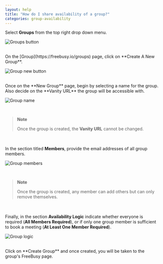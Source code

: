 ```yaml
---
layout: help
title: "How do I share availability of a group?"
categories: group-availability
---
```


Select **Groups** from the top right drop down menu.

![Groups button](https://imgur.com/lDQ2JHJ.png)

<br>
On the [Group](https://freebusy.io/groups) page, click on **Create A New Group**.
<br>

![Group new button](https://imgur.com/hoygPFB.png)

<br>
Once on the **New Group** page, begin by selecting a name for the group.
Also decide on the **Vanity URL** the group will be accessible with.

![Group name](https://i.imgur.com/F4KXrmB.png)

<br>

> **Note**
>
> Once the group is created, the **Vanity URL** cannot be changed.

<br><br>
In the section titled **Members**, provide the email addresses of all group members.

![Group members](https://i.imgur.com/z20jgxC.png)

<br>

> **Note**
>
> Once the group is created, any member can add others but can only remove themselves.

<br><br>
Finally, in the section **Availability Logic** indicate whether everyone is required (**All Members Required**), or if only one group member is sufficient to book a meeting (**At Least One Member Required**).

![Group logic](https://i.imgur.com/76h4Czr.png)

<br>
Click on **Create Group** and once created, you will be taken to the group's FreeBusy page.
